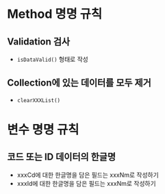 # Method 명명 규칙
## Validation 검사
- `isDataValid()` 형태로 작성
## Collection에 있는 데이터를 모두 제거
- `clearXXXList()`


# 변수 명명 규칙
## 코드 또는 ID 데이터의 한글명
- xxxCd에 대한 한글명을 담은 필드는 xxxNm로 작성하기
- xxxId에 대한 한글명을 담은 필드는 xxxNm로 작성하기


